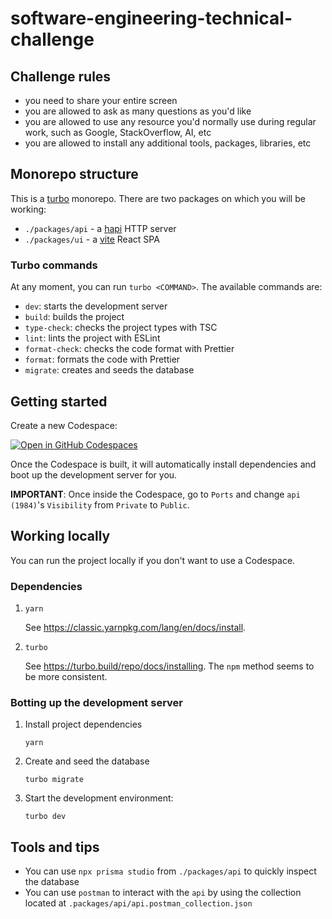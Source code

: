 # software-engineering-technical-challenge

## Challenge rules

- you need to share your entire screen
- you are allowed to ask as many questions as you'd like
- you are allowed to use any resource you'd normally use during regular work, such as Google, StackOverflow, AI, etc
- you are allowed to install any additional tools, packages, libraries, etc

## Monorepo structure

This is a [turbo](https://turbo.build/repo/docs) monorepo. There are two packages on which you will be working:

- `./packages/api` - a [hapi](https://hapi.dev/) HTTP server
- `./packages/ui` - a [vite](https://vitejs.dev/guide/) React SPA

### Turbo commands

At any moment, you can run `turbo <COMMAND>`. The available commands are:

- `dev`: starts the development server
- `build`: builds the project
- `type-check`: checks the project types with TSC
- `lint`: lints the project with ESLint
- `format-check`: checks the code format with Prettier
- `format`: formats the code with Prettier
- `migrate`: creates and seeds the database

## Getting started

Create a new Codespace:

[![Open in GitHub Codespaces](https://github.com/codespaces/badge.svg)](https://codespaces.new/tatango/software-engineer-technical-challenge)

Once the Codespace is built, it will automatically install dependencies and boot up the development server for you.

**IMPORTANT**: Once inside the Codespace, go to `Ports` and change `api (1984)`'s `Visibility` from `Private` to `Public`.

## Working locally

You can run the project locally if you don't want to use a Codespace.

### Dependencies

1. `yarn`

    See https://classic.yarnpkg.com/lang/en/docs/install.

1. `turbo`

    See https://turbo.build/repo/docs/installing.
    The `npm` method seems to be more consistent.

### Botting up the development server

1. Install project dependencies

    ```
    yarn
    ```

1.  Create and seed the database

    ```
    turbo migrate
    ```

1. Start the development environment:

    ```
    turbo dev
    ```

## Tools and tips

- You can use `npx prisma studio` from `./packages/api` to quickly inspect the database
- You can use `postman` to interact with the `api` by using the collection located at `.packages/api/api.postman_collection.json`
